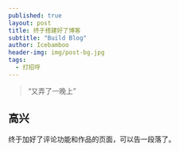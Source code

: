 ```yaml
---
published: true
layout: post
title: 终于搭建好了博客
subtitle: "Build Blog"
author: Icebamboo
header-img: img/post-bg.jpg
tags:
  - 打招呼
---
```

> “又弄了一晚上”

  
## 高兴

终于加好了评论功能和作品的页面，可以告一段落了。
